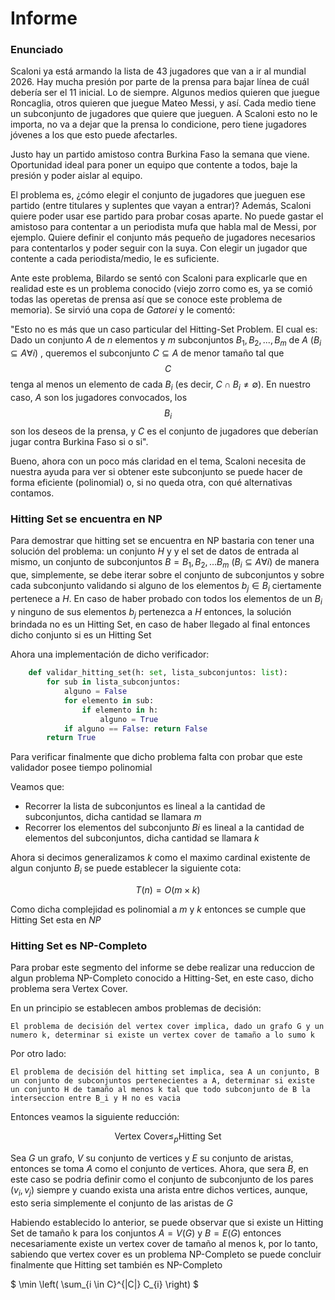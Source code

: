 # Informe 

### Enunciado

Scaloni ya está armando la lista de 43 jugadores que van a ir al mundial 2026. 
Hay mucha presión por parte de la prensa para bajar línea de cuál debería ser 
el 11 inicial. Lo de siempre. 
Algunos medios quieren que juegue Roncaglia, otros quieren que juegue 
Mateo Messi, y así. Cada medio tiene un subconjunto de
jugadores que quiere que jueguen. A Scaloni esto no le importa, no va a dejar
que la prensa lo condicione, pero tiene jugadores jóvenes a los que esto
puede afectarles. 

Justo hay un partido amistoso contra Burkina Faso la semana que viene. Oportunidad
ideal para poner un equipo que contente a todos, baje la presión y poder 
aislar al equipo. 

El problema es, ¿cómo elegir el conjunto de jugadores que jueguen ese partido 
(entre titulares y suplentes que vayan a entrar)? Además, Scaloni quiere poder
usar ese partido para probar cosas aparte. No puede gastar el amistoso
para contentar a un periodista mufa que habla mal de Messi, por ejemplo. 
Quiere definir el conjunto más pequeño de jugadores necesarios para contentarlos 
y poder seguir con la suya. Con elegir
un jugador que contente a cada periodista/medio, le es suficiente. 

Ante este problema, Bilardo se sentó con Scaloni para explicarle que en realidad 
este es un problema conocido (viejo zorro como es, ya se comió todas las operetas 
de prensa así que se conoce este problema de memoria). Se sirvió una copa de _Gatorei_ 
y le comentó:

"Esto no es más que un caso particular del Hitting-Set Problem. El cual es: Dado un conjunto 
$A$ de $n$ elementos y $m$ subconjuntos $B_1, B_2, ..., B_m$ de $A$
($B_i \subseteq A \forall i$) , queremos el subconjunto $C \subseteq A$ de menor tamaño tal 
que $$C$$ tenga al menos un elemento de cada
$B_i$ (es decir, $C \cap B_i \neq \emptyset$). En nuestro caso, $A$ son los jugadores 
convocados, los $$B_i$$ son los deseos de la
prensa, y $C$ es el conjunto de jugadores que deberían jugar contra Burkina Faso 
si o si". 

Bueno, ahora con un poco más claridad en el tema, Scaloni necesita de nuestra 
ayuda para ver si obtener este subconjunto se puede hacer de forma eficiente 
(polinomial) o, si no queda otra, con qué alternativas contamos. 

### Hitting Set se encuentra en NP

Para demostrar que hitting set se encuentra en NP bastaria con tener una solución del problema: un conjunto $H$ y y el set de datos de entrada al mismo, un conjunto de subconjuntos $B = B_1, B_2, ... B_m$ ($B_i \subseteq A \forall i$) de manera que, simplemente, se debe iterar sobre el conjunto de subconjuntos y sobre cada subconjunto validando si alguno de los elementos $b_j \in B_i$ ciertamente pertenece a $H$. En caso de haber probado con todos los elementos de un $B_i$ y ninguno de sus elementos $b_j$ pertenezca a $H$ entonces, la solución brindada no es un Hitting Set, en caso de haber llegado al final entonces dicho conjunto si es un Hitting Set

Ahora una implementación de dicho verificador:

```python
    def validar_hitting_set(h: set, lista_subconjuntos: list):
        for sub in lista_subconjuntos:
            alguno = False
            for elemento in sub: 
                if elemento in h: 
                    alguno = True
            if alguno == False: return False
        return True
```

Para verificar finalmente que dicho problema falta con probar que este validador posee tiempo polinomial

Veamos que: 

- Recorrer la lista de subconjuntos es lineal a la cantidad de subconjuntos, dicha cantidad se llamara $m$
- Recorrer los elementos del subconjunto $Bi$ es lineal a la cantidad de elementos del subconjuntos, dicha cantidad se llamara $k$

Ahora si decimos generalizamos $k$ como el maximo cardinal existente de algun conjunto $B_i$ se puede establecer la siguiente cota:

$$
    T(n) = O(m \times k)
$$

Como dicha complejidad es polinomial a $m$ y $k$ entonces se cumple que Hitting Set esta  en $NP$

### Hitting Set es NP-Completo 

Para probar este segmento del informe se debe realizar una reduccion de algun problema NP-Completo conocido a Hitting-Set, en este caso, dicho problema sera Vertex Cover.

En un principio se establecen ambos problemas de decisión: 

    El problema de decisión del vertex cover implica, dado un grafo G y un numero k, determinar si existe un vertex cover de tamaño a lo sumo k 

Por otro lado: 

    El problema de decisión del hitting set implica, sea A un conjunto, B un conjunto de subconjuntos pertenecientes a A, determinar si existe un conjunto H de tamaño al menos k tal que todo subconjunto de B la interseccion entre B_i y H no es vacia 

Entonces veamos la siguiente reducción:

$$
    \text{Vertex Cover} \leq_p \text{Hitting Set} 
$$

Sea $G$ un grafo, $V$ su conjunto de vertices y $E$ su conjunto de aristas, entonces se toma $A$ como el conjunto de vertices. Ahora, que sera $B$, en este caso se podria definir como el conjunto de subconjunto de los pares $(v_i, v_j)$ siempre y cuando exista una arista entre dichos vertices, aunque, esto seria simplemente el conjunto de las aristas de $G$

Habiendo establecido lo anterior, se puede observar que si existe un Hitting Set de tamaño k  para los conjuntos $A = V(G)$ y $B = E(G)$ entonces necesariamente existe un vertex cover de tamaño al menos k, por lo tanto, sabiendo que vertex cover es un problema NP-Completo se puede concluir finalmente que Hitting set también es NP-Completo 

$
\min \left( \sum_{i \in C}^{|C|} C_{i} \right)
$